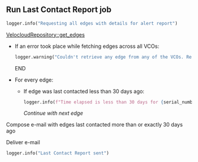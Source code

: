 ## Run Last Contact Report job

```python
logger.info("Requesting all edges with details for alert report")
```

[VelocloudRepository::get_edges](../../repositories/velocloud_repository/get_edges.md)

* If an error took place while fetching edges across all VCOs:
  ```python
  logger.warning("Couldn't retrieve any edge from any of the VCOs. Report won't be sent.")
  ```
  END

* For every edge:
    * If edge was last contacted less than 30 days ago:
      ```python
      logger.info(f"Time elapsed is less than 30 days for {serial_number}")
      ```
      _Continue with next edge_

Compose e-mail with edges last contacted more than or exactly 30 days ago

Deliver e-mail

```python
logger.info("Last Contact Report sent")
```